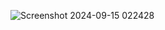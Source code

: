 ![Screenshot 2024-09-15 022428](https://github.com/user-attachments/assets/12bd3b27-79bf-4e2f-a67f-1d7781ae9126)
